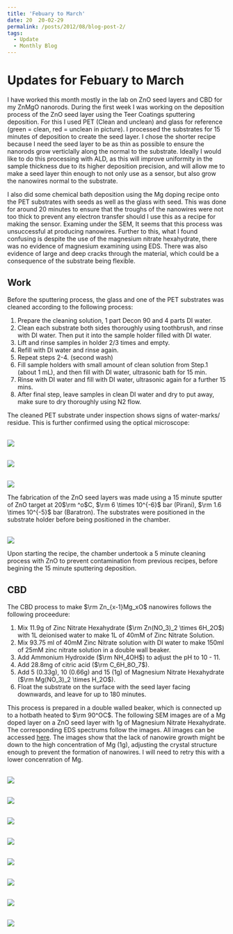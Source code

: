 ```yaml
---
title: 'Febuary to March'
date: 20  20-02-29
permalink: /posts/2012/08/blog-post-2/
tags:
  - Update
  - Monthly Blog
---
```

Updates for Febuary to March
=======

I have worked this month mostly in the lab on ZnO seed layers and CBD for my ZnMgO nanorods. During the first week I was working on the deposition process of the ZnO seed layer using the Teer Coatings sputtering deposition. For this I used PET (Clean and unclean) and glass for reference (green = clean, red = unclean in picture). I processed the substrates for 15 minutes of deposition to create the seed layer. I chose the shorter recipe because I need the seed layer to be as thin as possible to ensure the nanorods grow verticlally along the normal to the substrate. Ideally I would like to do this processing with ALD, as this will improve uniformity in the sample thickness due to its higher deposition precision, and will allow me to make a seed layer thin enough to not only use as a sensor, but also grow the nanowires normal to the substrate.

I also did some chemical bath deposition using the Mg doping recipe onto the PET substrates with seeds as well as the glass with seed. This was done for around 20 minutes to ensure that the troughs of the nanowires were not too thick to prevent any electron transfer should I use this as a recipe for making the sensor. Examing under the SEM, It seems that this process was unsuccessful at producing nanowires. Further to this, what I found confusing is despite the use of the magnesium nitrate hexahydrate, there was no evidence of magnesium examining using EDS. There was also evidence of large and deep cracks through the material, which could be a consequence of the substrate being flexible.

Work
--------

Before the sputtering process, the glass and one of the PET substrates was cleaned according to the following process:

1.	Prepare the cleaning solution, 1 part Decon 90 and 4 parts DI water. 
1.	Clean each substrate both sides thoroughly using toothbrush, and rinse with DI water. Then put it into the sample holder filled with DI water.
1.	Lift and rinse samples in holder 2/3 times and empty. 
1.	Refill with DI water and rinse again.
1.	Repeat steps 2-4. (second wash)
1.	Fill sample holders with small amount of clean solution from Step.1 (about 1 mL), and then fill with DI water, ultrasonic bath for 15 min. 
1.	Rinse with DI water and fill with DI water, ultrasonic again for a further 15 mins. 
1.	After final step, leave samples in clean DI water and dry to put away, make sure to dry thoroughly using N2 flow.

The cleaned PET substrate under inspection shows signs of water-marks/ residue. This is further confirmed using the optical microscope:
 
<br/><img src='/images/P1000590.jpg'>

<br/><img src='/images/ZnO_opt_Micrascope/ZnO_unwashed-50.jpg'>

<br/><img src='/images/ZnO_opt_Micrascope/ZnO_washed-5.jpg'>

The fabrication of the ZnO seed layers was made using a 15 minute sputter of ZnO target at 20$\rm ^o$C, $\rm 6 \times 10^{-6}$ bar (Pirani), $\rm 1.6 \times 10^{-5}$ bar (Baratron). The substrates were positioned in the substrate holder before being positioned in the chamber.

<br/><img src='/images/IMG_20200217_164035.jpg'>

Upon starting the recipe, the chamber undertook a 5 minute cleaning process with ZnO to prevent contamination from previous recipes, before begining the 15 minute sputtering deposition. 

CBD
--------

The CBD process to make $\rm Zn_{x-1}Mg_xO$ nanowires follows the following proceedure:
1. Mix 11.9g of Zinc Nitrate Hexahydrate ($\rm Zn(NO_3)_2 \times 6H_2O$) with 1L deionised water to make 1L of 40mM of Zinc Nitrate Solution.
1. Mix 93.75 ml of 40mM Zinc Nitrate solution with DI water to make 150ml of 25mM zinc nitrate solution in a double wall beaker.
1. Add Ammonium Hydroxide ($\rm NH_4OH$) to adjust the pH to 10 - 11. 
1. Add 28.8mg of citric acid ($\rm C_6H_8O_7$).
1. Add 5 (0.33g), 10 (0.66g) and 15 (1g) of Magnesium Nitrate Hexahydrate ($\rm Mg(NO_3)_2 \times H_2O$).
1. Float the substrate on the surface with the seed layer facing downwards, and leave for up to 180 minutes. 

This process is prepared in a double walled beaker, which is connected up to a hotbath heated to $\rm 90^OC$. The following SEM images are of a Mg doped layer on a ZnO seed layer with 1g of Magnesium Nitrate Hexahydrate. The corresponding EDS spectrums follow the images. All images can be accessed [here](https://github.com/EwanMatheson/ewanmatheson.github.io/tree/master/images/ZnMgOSEM/GlassZnO). The images show that the lack of nanowire growth might be down to the high concentration of Mg (1g), adjusting the crystal structure enough to prevent the formation of nanowires. I will need to retry this with a lower concenration of Mg. 

<br/><img src='/images/ZnMgOSEM/GlassZnO/Glass20umhighcontrast-Spectrum1and3.jpg'>

<br/><img src='/images/ZnMgOSEM/GlassZnO/Glass1umhighcontrast.jpg'>

<br/><img src='/images/ZnMgOSEM/Spectrum1.jpg'>

<br/><img src='/images/ZnMgOSEM/Spectrum3.jpg'>

<br/><img src='/images/ZnMgOSEM/GlassZnO/Glass10umfeature1-spectrum2.jpg'>

<br/><img src='/images/ZnMgOSEM/Spectrum2.jpg'>

<br/><img src='/images/ZnMgOSEM/GlassZnO/Glass10umfeature2-spectrum4.jpg'>

<br/><img src='/images/ZnMgOSEM/Spectrum4.jpg'>